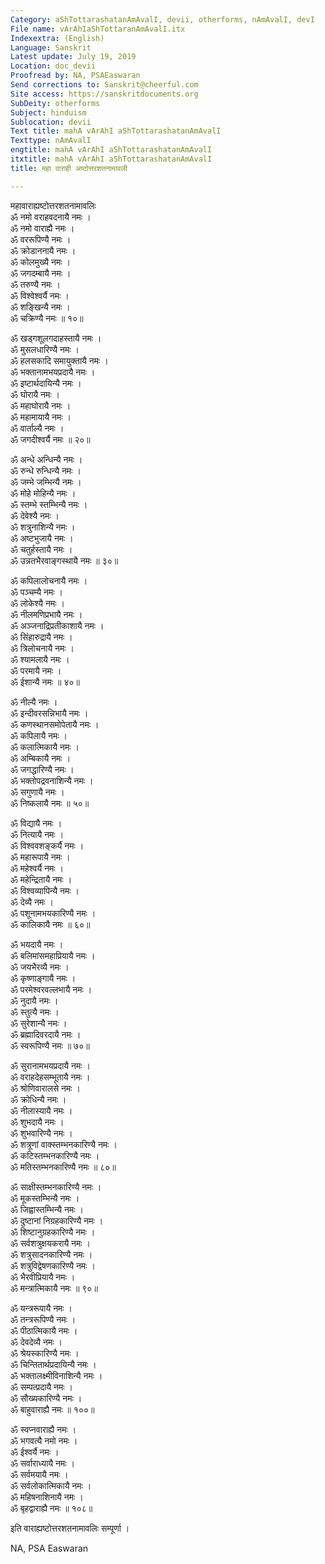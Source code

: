 ```yaml
---
Category: aShTottarashatanAmAvalI, devii, otherforms, nAmAvalI, devI
File name: vArAhIaShTottaranAmAvalI.itx
Indexextra: (English)
Language: Sanskrit
Latest update: July 19, 2019
Location: doc_devii
Proofread by: NA, PSAEaswaran
Send corrections to: Sanskrit@cheerful.com
Site access: https://sanskritdocuments.org
SubDeity: otherforms
Subject: hinduism
Sublocation: devii
Text title: mahA vArAhI aShTottarashatanAmAvalI
Texttype: nAmAvalI
engtitle: mahA vArAhI aShTottarashatanAmAvalI
itxtitle: mahA vArAhI aShTottarashatanAmAvalI
title: महा वाराही अष्टोत्तरशतनामावली

---
```

  
 महावाराह्यष्टोत्तरशतनामावलिः   
ॐ नमो वराहवदनायै नमः ।  
ॐ नमो वाराह्यै नमः ।  
ॐ वररूपिण्यै नमः ।  
ॐ क्रोडाननायै नमः ।  
ॐ कोलमुख्यै नमः ।  
ॐ जगदम्बायै नमः ।  
ॐ तरुण्यै नमः ।  
ॐ विश्वेश्वर्यै नमः ।  
ॐ शङ्खिन्यै नमः ।  
ॐ चक्रिण्यै नमः ॥ १०॥  
  
ॐ खड्गशूलगदाहस्तायै नमः ।  
ॐ मुसलधारिण्यै नमः ।  
ॐ हलसकादि समायुक्तायै नमः ।  
ॐ भक्तानामभयप्रदायै नमः ।  
ॐ इष्टार्थदायिन्यै नमः ।  
ॐ घोरायै नमः ।  
ॐ महाघोरायै नमः ।  
ॐ महामायायै नमः ।  
ॐ वार्ताल्यै नमः ।  
ॐ जगदीश्वर्यै नमः ॥ २०॥  
  
ॐ अन्धे अन्धिन्यै नमः ।  
ॐ रुन्धे रुन्धिन्यै नमः ।  
ॐ जम्भे जम्भिन्यै नमः ।  
ॐ मोहे मोहिन्यै नमः ।  
ॐ स्तम्भे स्तम्भिन्यै नमः ।  
ॐ देवेश्यै नमः ।  
ॐ शत्रुनाशिन्यै नमः ।  
ॐ अष्टभुजायै नमः ।  
ॐ चतुर्हस्तायै नमः ।  
ॐ उन्नतभैरवाङ्गस्थायै नमः ॥ ३०॥  
  
ॐ कपिलालोचनायै नमः ।  
ॐ पञ्चम्यै नमः ।  
ॐ लोकेश्यै नमः ।  
ॐ नीलमणिप्रभायै नमः ।  
ॐ अञ्जनाद्रिप्रतीकाशायै नमः ।  
ॐ सिंहारुद्रायै नमः ।  
ॐ त्रिलोचनायै नमः ।  
ॐ श्यामलायै नमः ।  
ॐ परमायै नमः ।  
ॐ ईशान्यै नमः ॥ ४०॥  
  
ॐ नील्यै नमः ।  
ॐ इन्दीवरसन्निभायै नमः ।  
ॐ कणस्थानसमोपेतायै नमः ।  
ॐ कपिलायै नमः ।  
ॐ कलात्मिकायै नमः ।  
ॐ अम्बिकायै नमः ।  
ॐ जगद्धारिण्यै नमः ।   
ॐ भक्तोपद्रवनाशिन्यै नमः ।  
ॐ सगुणायै नमः ।  
ॐ निष्कलायै नमः ॥ ५०॥  
  
ॐ विद्यायै नमः ।  
ॐ नित्यायै नमः ।  
ॐ विश्ववशङ्कर्यै नमः ।  
ॐ महारूपायै नमः ।  
ॐ महेश्वर्यै नमः ।  
ॐ महेन्द्रितायै नमः ।  
ॐ विश्वव्यापिन्यै नमः ।  
ॐ देव्यै नमः ।  
ॐ पशूनामभयकारिण्यै नमः ।  
ॐ कालिकायै नमः ॥ ६०॥  
  
ॐ भयदायै नमः ।  
ॐ बलिमांसमहाप्रियायै नमः ।  
ॐ जयभैरव्यै नमः ।  
ॐ कृष्णाङ्गायै नमः ।  
ॐ परमेश्वरवल्लभायै नमः ।  
ॐ नुदायै नमः ।  
ॐ स्तुत्यै नमः ।  
ॐ सुरेशान्यै नमः ।  
ॐ ब्रह्मादिवरदायै नमः ।  
ॐ स्वरूपिण्यै नमः ॥ ७०॥  
  
ॐ सुरानामभयप्रदायै नमः ।  
ॐ वराहदेहसम्भूतायै नमः ।  
ॐ श्रोणिवारालसे नमः ।  
ॐ क्रोधिन्यै नमः ।  
ॐ नीलास्यायै नमः ।  
ॐ शुभदायै नमः ।  
ॐ शुभवारिण्यै नमः ।  
ॐ शत्रूणां वाक्स्तम्भनकारिण्यै नमः ।  
ॐ कटिस्तम्भनकारिण्यै नमः ।  
ॐ मतिस्तम्भनकारिण्यै नमः ॥ ८०॥  
  
ॐ साक्षीस्तम्भनकारिण्यै नमः ।  
ॐ मूकस्तम्भिन्यै नमः ।  
ॐ जिह्वास्तम्भिन्यै नमः ।  
ॐ दुष्टानां निग्रहकारिण्यै नमः ।  
ॐ शिष्टानुग्रहकारिण्यै नमः ।  
ॐ सर्वशत्रुक्षयकरायै नमः ।  
ॐ शत्रुसादनकारिण्यै नमः ।  
ॐ शत्रुविद्वेषणकारिण्यै नमः ।  
ॐ भैरवीप्रियायै नमः ।  
ॐ मन्त्रात्मिकायै नमः ॥ ९०॥  
  
ॐ यन्त्ररूपायै नमः ।  
ॐ तन्त्ररूपिण्यै नमः ।  
ॐ पीठात्मिकायै नमः ।  
ॐ देवदेव्यै नमः ।  
ॐ श्रेयस्कारिण्यै नमः ।  
ॐ चिन्तितार्थप्रदायिन्यै नमः ।  
ॐ भक्तालक्ष्मीविनाशिन्यै नमः ।  
ॐ सम्पत्प्रदायै नमः ।  
ॐ सौख्यकारिण्यै नमः ।  
ॐ बाहुवाराह्यै नमः ॥ १००॥  
  
ॐ स्वप्नवाराह्यै नमः ।  
ॐ भगवत्यै नमो नमः ।  
ॐ ईश्वर्यै नमः ।  
ॐ सर्वाराध्यायै नमः ।  
ॐ सर्वमयायै नमः ।  
ॐ सर्वलोकात्मिकायै नमः ।  
ॐ महिषनाशिनायै नमः ।  
ॐ बृहद्वाराह्यै नमः ॥ १०८॥  
  
इति वाराह्यष्टोत्तरशतनामावलिः सम्पूर्णा ।  
  
NA, PSA Easwaran  
  
